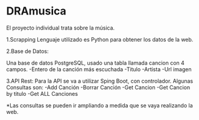 # DRAmusica

El proyecto individual trata sobre la música.

1.Scrapping
Lenguaje utilizado es Python para obtener los datos de la web.

2.Base de Datos:

Una base de datos PostgreSQL, usado una tabla llamada cancion con 4 campos.
	-Entero de la canción más escuchada
	-Titulo
	-Artista
	-Url imagen

3.API Rest:
Para la API se va a utilizar Sping Boot, con controlador.
Algunas Consultas son:
	-Add Canción
	-Borrar Canción
	-Get Cancion
	-Get Cancion by titulo
	-Get ALL Canciones 

*Las consultas se pueden ir ampliando a medida que se vaya realizando la web.
